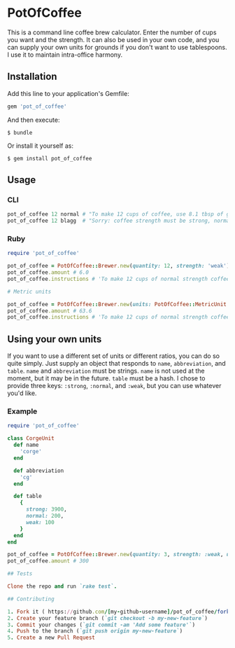 # PotOfCoffee

This is a command line coffee brew calculator.
Enter the number of cups you want and the strength.
It can also be used in your own code, and you can supply your own units for grounds if you don't want to use tablespoons.
I use it to maintain intra-office harmony.

## Installation

Add this line to your application's Gemfile:

```ruby
gem 'pot_of_coffee'
```

And then execute:

    $ bundle

Or install it yourself as:

    $ gem install pot_of_coffee

## Usage

### CLI
```ruby
pot_of_coffee 12 normal # "To make 12 cups of coffee, use 8.1 tbsp of grounds."
pot_of_coffee 12 blagg  # "Sorry: coffee strength must be strong, normal, or weak"
```

### Ruby
```ruby
require 'pot_of_coffee'

pot_of_coffee = PotOfCoffee::Brewer.new(quantity: 12, strength: 'weak')
pot_of_coffee.amount # 6.0
pot_of_coffee.instructions # 'To make 12 cups of normal strength coffee, use 6.0 tbsp of grounds.'

# Metric units

pot_of_coffee = PotOfCoffee::Brewer.new(units: PotOfCoffee::MetricUnit.new)
pot_of_coffee.amount # 63.6
pot_of_coffee.instructions # 'To make 12 cups of normal strength coffee, use 63.6 g of grounds.'

```

## Using your own units
If you want to use a different set of units or different ratios, you can do so quite simply.
Just supply an object that responds to `name`, `abbreviation`, and `table`.
`name` and `abbreviation` must be strings.
`name` is not used at the moment, but it may be in the future.
`table` must be a hash.
I chose to provide three keys: `:strong`, `:normal`, and `:weak`, but you can use whatever you'd like.

### Example
```ruby
require 'pot_of_coffee'

class CorgeUnit
  def name
    'corge'
  end

  def abbreviation
    'cg'
  end

  def table
    {
      strong: 3900,
      normal: 200,
      weak: 100
    }
  end
end

pot_of_coffee = PotOfCoffee::Brewer.new(quantity: 3, strength: :weak, units: CorgeUnit.new)
pot_of_coffee.amount # 300

## Tests

Clone the repo and run `rake test`.

## Contributing

1. Fork it ( https://github.com/[my-github-username]/pot_of_coffee/fork )
2. Create your feature branch (`git checkout -b my-new-feature`)
3. Commit your changes (`git commit -am 'Add some feature'`)
4. Push to the branch (`git push origin my-new-feature`)
5. Create a new Pull Request
